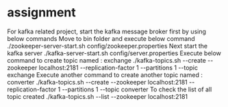 # assignment
For kafka related project, start the kafka message broker first by using below commands
  Move to bin folder and execute below command
    ./zookeeper-server-start.sh config/zookeeper.properties
  Next start the kafka server
    ./kafka-server-start.sh config/server.properties
  Execute below command to create topic named : exchange
    ./kafka-topics.sh --create --zookeeper localhost:2181 --replication-factor 1 --partitions 1 --topic exchange
  Execute another command to create another topic named : converter
    ./kafka-topics.sh --create --zookeeper localhost:2181 --replication-factor 1 --partitions 1 --topic converter
  To check the list of all topic created 
    ./kafka-topics.sh --list --zookeeper localhost:2181
